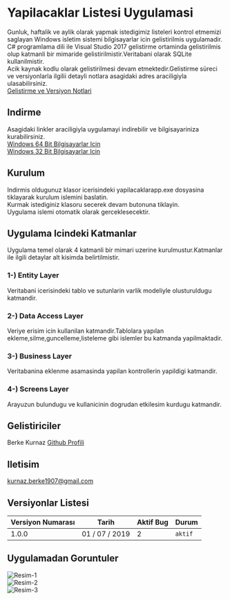 # Yapilacaklar Listesi Uygulamasi

Gunluk, haftalik ve aylik olarak yapmak istedigimiz listeleri kontrol etmemizi saglayan Windows isletim sistemi bilgisayarlar icin gelistirilmis uygulamadir. <br/>
C# programlama dili ile Visual Studio 2017 gelistirme ortaminda gelistirilmis olup katmanli bir mimaride gelistirilmistir.Veritabani olarak SQLite kullanilmistir. <br/>
Acik kaynak kodlu olarak gelistirilmesi devam etmektedir.Gelistirme süreci ve versiyonlarla ilgilii detayli notlara asagidaki adres araciligiyla ulasabilirsiniz. <br/>
[Gelistirme ve Versiyon Notlari](https://www.berkekurnaz.com) <br/>



## Indirme
Asagidaki linkler araciligiyla uygulamayi indirebilir ve bilgisayariniza kurabilirsiniz. <br/>
[Windows 64 Bit Bilgisayarlar Icin](https://www.berkekurnaz.com) <br/>
[Windows 32 Bit Bilgisayarlar Icin](https://www.berkekurnaz.com) <br/>



## Kurulum
Indirmis oldugunuz klasor icerisindeki yapilacaklarapp.exe dosyasina tiklayarak kurulum islemini baslatin. <br/>
Kurmak istediginiz klasoru secerek devam butonuna tiklayin. <br/>
Uygulama islemi otomatik olarak gerceklesecektir.



## Uygulama Icindeki Katmanlar
Uygulama temel olarak 4 katmanli bir mimari uzerine kurulmustur.Katmanlar ile ilgili detaylar alt kisimda belirtilmistir.

### 1-) Entity Layer
Veritabani icerisindeki tablo ve sutunlarin varlik modeliyle olusturuldugu katmandir.

### 2-) Data Access Layer
Veriye erisim icin kullanilan katmandir.Tablolara yapılan ekleme,silme,guncelleme,listeleme gibi islemler bu katmanda yapilmaktadir. 

### 3-) Business Layer
Veritabanina eklenme asamasinda yapilan kontrollerin yapildigi katmandir.

### 4-) Screens Layer
Arayuzun bulundugu ve kullanicinin dogrudan etkilesim kurdugu katmandir.



## Gelistiriciler
Berke Kurnaz [Github Profili](https://www.berkekurnaz.com)



## Iletisim
kurnaz.berke1907@gmail.com



## Versiyonlar Listesi
Versiyon Numarası | Tarih | Aktif Bug | Durum
--- | --- | --- | ---
1.0.0 | 01 / 07 / 2019 | 2 | `aktif`



## Uygulamadan Goruntuler
![Resim-1](https://i.hizliresim.com/1pkAg5.png) <br/>
![Resim-2](https://i.hizliresim.com/vaLBJm.png) <br/>
![Resim-3](https://i.hizliresim.com/r0VbJV.png) <br/>
